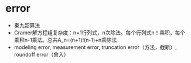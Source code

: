 # error
- 秦九韶算法
- Cramer解方程组复杂度：n+1行列式，n次除法。每个行列式n！乘积，每个乘积n-1乘法。总共A_n=(n+1)!(n-1)+n乘除法
- modeling error, measurement error, truncation error（方法，截断）, roundoff error（舍入）